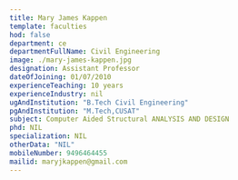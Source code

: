 ```yaml
---
title: Mary James Kappen
template: faculties
hod: false
department: ce
departmentFullName: Civil Engineering
image: ./mary-james-kappen.jpg
designation: Assistant Professor
dateOfJoining: 01/07/2010
experienceTeaching: 10 years
experienceIndustry: nil
ugAndInstitution: "B.Tech Civil Engineering"
pgAndInstitution: "M.Tech,CUSAT"
subject: Computer Aided Structural ANALYSIS AND DESIGN
phd: NIL
specialization: NIL
otherData: "NIL"
mobileNumber: 9496464455
mailid: maryjkappen@gmail.com
---
```

